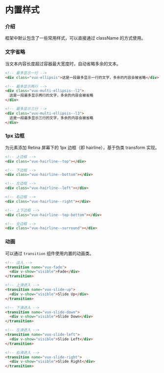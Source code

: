 # 内置样式

<simulator url="/style"></simulator>

### 介绍

框架中默认包含了一些常用样式，可以直接通过 className 的方式使用。

### 文字省略

当文本内容长度超过容器最大宽度时，自动省略多余的文本。

```html
<!-- 最多显示一行 -->
<div class="vux-ellipsis">这是一段最多显示一行的文字，多余的内容会被省略</div>

<!-- 最多显示两行 -->
<div class="vux-multi-ellipsis--l2">
  这是一段最多显示两行的文字，多余的内容会被省略
</div>

<!-- 最多显示三行 -->
<div class="vux-multi-ellipsis--l3">
  这是一段最多显示三行的文字，多余的内容会被省略
</div>
```

### 1px 边框

为元素添加 Retina 屏幕下的 1px 边框（即 hairline），基于伪类 transform 实现。

```html
<!-- 上边框 -->
<div class="vux-hairline--top"></div>

<!-- 下边框 -->
<div class="vux-hairline--bottom"></div>

<!-- 左边框 -->
<div class="vux-hairline--left"></div>

<!-- 右边框 -->
<div class="vux-hairline--right"></div>

<!-- 上下边框 -->
<div class="vux-hairline--top-bottom"></div>

<!-- 全边框 -->
<div class="vux-hairline--surround"></div>
```

### 动画

可以通过 `transition` 组件使用内置的动画类。

```html
<!-- 淡入 -->
<transition name="vux-fade">
  <div v-show="visible">Fade</div>
</transition>

<!-- 上滑进入 -->
<transition name="vux-slide-up">
  <div v-show="visible">Slide Up</div>
</transition>

<!-- 下滑进入 -->
<transition name="vux-slide-down">
  <div v-show="visible">Slide Down</div>
</transition>

<!-- 左滑进入 -->
<transition name="vux-slide-left">
  <div v-show="visible">Slide Left</div>
</transition>

<!-- 右滑进入 -->
<transition name="vux-slide-right">
  <div v-show="visible">Slide Right</div>
</transition>
```
